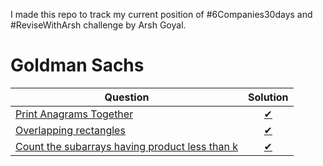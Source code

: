 I made this repo to track my current position of #6Companies30days and #ReviseWithArsh challenge by Arsh Goyal.
# Goldman Sachs
| Question      |    Solution   |
| ------------- |:-------------:|
| [Print Anagrams Together ](https://practice.geeksforgeeks.org/problems/print-anagrams-together/1/)     |[✔](https://github.com/VIPIN-creator/6Companies30Days/blob/main/Goldman%20Sachs/Day1/Q1.cpp) |
| [Overlapping rectangles ](https://practice.geeksforgeeks.org/problems/overlapping-rectangles1924/1/)     |[✔](https://github.com/VIPIN-creator/6Companies30Days/blob/main/Goldman%20Sachs/Day1/Q2.cpp) |
| [Count the subarrays having product less than k](https://practice.geeksforgeeks.org/problems/print-anagrams-together/1/)     |[✔](https://github.com/VIPIN-creator/6Companies30Days/blob/main/Goldman%20Sachs/Day1/Q3.cpp) |

